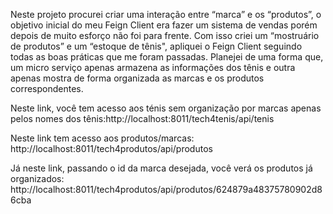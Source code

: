 Neste projeto procurei criar uma interação entre  “marca” e os “produtos”, o objetivo inicial do meu Feign Client era fazer um sistema de vendas porém depois de muito esforço não foi para frente.
Com isso criei um “mostruário de produtos” e um “estoque de tênis", apliquei o Feign Client seguindo todas as boas práticas que me foram passadas. Planejei de uma forma que, um micro serviço apenas armazena as informações dos tênis e outra apenas mostra de forma organizada as marcas e os produtos correspondentes.

Neste link, você tem acesso aos ténis sem organização por marcas apenas pelos nomes dos tênis:http://localhost:8011/tech4tenis/api/tenis

Neste link tem acesso aos produtos/marcas: http://localhost:8011/tech4produtos/api/produtos

Já neste link, passando o id da marca desejada, você verá os produtos já organizados: http://localhost:8011/tech4produtos/api/produtos/624879a48375780902d86cba
